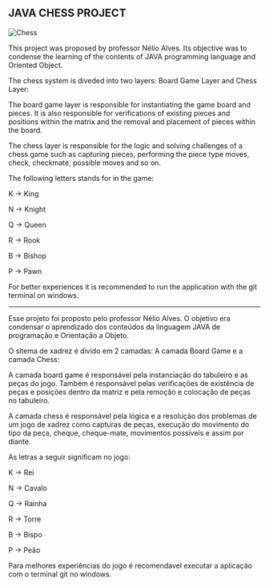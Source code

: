 ## JAVA CHESS PROJECT 

![Chess](https://user-images.githubusercontent.com/66887702/145661121-e0a26651-5150-4941-9fe2-d236929a24f7.png)

This project was proposed by professor Nélio Alves. Its objective was to condense the learning of the contents of JAVA programming language and Oriented Object.

The chess system is diveded into two layers: Board Game Layer and Chess Layer:

The board game layer is responsible for instantiating the game board and pieces. It is also responsible for verifications of existing pieces and positions within the matrix and the removal and placement of pieces within the board.

The chess layer is responsible for the logic and solving challenges of a chess game such as capturing pieces, performing the piece type moves, check, checkmate, possible moves and so on.

The following letters stands for in the game:

   K -> King 
   
   N -> Knight
   
   Q -> Queen
   
   R  -> Rook
   
   B -> Bishop
   
   P -> Pawn
 
 For better experiences it is recommended to run the application with the git terminal on windows.
 
 -------------------------------------------------------------------------------------------------------------------
 
 Esse projeto foi proposto pelo professor Nélio Alves. O objetivo era condensar o aprendizado dos conteúdos da linguagem JAVA de programação e Orientação a Objeto.
 
 O sitema de xadrez é divido em 2 camadas: A camada Board Game e a camada Chess:
 
A camada board game é responsável pela instanciação do tabuleiro e as peças do jogo. Também é responsável pelas verificações de existência de peças e posições dentro da matriz e pela remoção e colocação de peças no tabuleiro.

A camada chess é responsável pela lógica e a resolução dos problemas de um jogo de xadrez como capturas de peças, execução do movimento do tipo da peça, cheque, cheque-mate, movimentos possíveis e assim por diante.

As letras a seguir significam no jogo:

  K -> Rei
  
  N -> Cavalo
  
  Q -> Rainha
  
  R -> Torre
  
  B -> Bispo
  
  P -> Peão

 Para melhores experiências do jogo é recomendavel executar a aplicação com o terminal git no windows.
